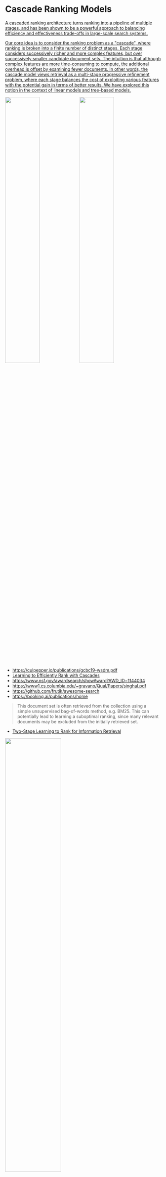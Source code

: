 # Cascade Ranking Models

[A cascaded ranking architecture turns ranking into a pipeline of multiple stages, and has been shown to be a powerful approach to balancing efficiency and effectiveness trade-offs in large-scale search systems.](https://culpepper.io/publications/gcbc19-wsdm.pd)

[Our core idea is to consider the ranking problem as a "cascade", where ranking is broken into a finite number of distinct stages. Each stage considers successively richer and more complex features, but over successively smaller candidate document sets. The intuition is that although complex features are more time-consuming to compute, the additional overhead is offset by examining fewer documents. In other words, the cascade model views retrieval as a multi-stage progressive refinement problem, where each stage balances the cost of exploiting various features with the potential gain in terms of better results. We have explored this notion in the context of linear models and tree-based models.](http://lintool.github.io/NSF-projects/IIS-1144034/)

<img src="https://pic4.zhimg.com/v2-62f364c17d9bfde9a67dfa46699b5b99_b.jpg" width="47%">
<img src="https://pica.zhimg.com/v2-77538392bc888eee2b8c6743576a4cfe_b.jpg" width="47%">

- https://culpepper.io/publications/gcbc19-wsdm.pdf
- [Learning to Efficiently Rank with Cascades](http://lintool.github.io/NSF-projects/IIS-1144034/)
- https://www.nsf.gov/awardsearch/showAward?AWD_ID=1144034
- https://www1.cs.columbia.edu/~gravano/Qual/Papers/singhal.pdf
- https://github.com/frutik/awesome-search
- https://booking.ai/publications/home

> This document set is often retrieved from the collection using a simple unsupervised bag-of-words method, e.g. BM25. 
> This can potentially lead to learning a suboptimal ranking, since many relevant documents may be excluded from the initially retrieved set.

- [Two-Stage Learning to Rank for Information Retrieval](https://bendersky.github.io/pubs/2013-1.pdf)

<img src="https://images.ctfassets.net/7w2tf600vbko/ruXJGQ4DuSAFSaI4Rbjaf/f87ed87fc98de8ec6af6c5f43d4b4082/Embedding_Figure_1.png" width="60%">

## Matching and Retrieval

Our aim in matching stage is to exclude the irrelevant documents with the query $q$ from the candidate documents $D$.

From another perspective, it is to choose $k$ from $n$,  
where $n$ is much larger than $k$.

- [Probabilistic n-Choose-k Models for Classification and Ranking](http://www.cs.princeton.edu/~rpa/pubs/swersky2012choose.pdf)
- [Finding the Best of Both Worlds: Faster and More Robust Top-k Document Retrieval](https://web2.qatar.cmu.edu/~mhhammou/SIGIR_20_LazyBM.pdf)
- [Top-k learning to rank: labeling, ranking and evaluation](https://dl.acm.org/doi/10.1145/2348283.2348384)
- [Why Not Yet: Fixing a Top-k Ranking that is Not Fair to Individuals](https://dl.acm.org/doi/abs/10.14778/3598581.3598606)
- [FA*IR: A Fair Top-k Ranking Algorithm](https://arxiv.org/abs/1706.06368)

### Relevance Matching

[A core problem of information retrieval (IR) is relevance matching (RM), where the goal is to rank documents by relevance to a user’s query.](https://aclanthology.org/D19-1540.pdf)
[Given a query and a set of candidate text documents, relevance ranking algorithms determine how **relevant** each text document is for the given query.](https://ieeexplore.ieee.org/document/9177802)


- [Search @ Nextdoor: What are our Neighbors Searching For?](https://haystackconf.com/files/slides/haystack2022/Search-at-Nextdoor-What-are-our-neighbors-searching-for-Bojan-Babic.pdf)
- https://haystackconf.com/
- [Ranking Relevance in Yahoo Search](http://www.yichang-cs.com/yahoo/KDD16_yahoosearch.pdf)
- [The Probabilistic Relevance Framework: BM25 and Beyond](https://dl.acm.org/doi/10.1561/1500000019)
- https://www.sigir.org/sigir2007/tutorial2d.html
- https://haystackconf.com/us2023/talk-2/

### Semantic Matching

[There are fundamental differences between semantic matching and relevance matching](https://aclanthology.org/D19-1540/):
> Semantic matching emphasizes “meaning” correspondences by exploiting `lexical` information (e.g., words, phrases, entities) and `compositional structures` (e.g., dependency trees), 
> while relevance matching focuses on `keyword matching`. 

[The semantic matching problem in product search seeks to retrieve all semantically relevant products given a user query. Recent studies have shown that extreme multi-label classification (XMC) model enjoys both low inference latency and high recall in real-world scenarios. ](https://dl.acm.org/doi/10.1145/3583780.3614661)

[Extreme multi-label classification (XMC) is the problem of finding the relevant labels for an input, from a very large universe of possible labels.](https://arxiv.org/abs/2004.00198)


- [Relevance under the Iceberg: Reasonable Prediction for Extreme Multi-label Classification](https://dl.acm.org/doi/pdf/10.1145/3477495.3531767)
- [Extreme Multi-label Classification from Aggregated Labels](https://arxiv.org/abs/2004.00198)
- [Build Faster with Less: A Journey to Accelerate Sparse Model Building for Semantic Matching in Product Search](https://dl.acm.org/doi/10.1145/3583780.3614661)
- https://www.elastic.co/guide/en/elasticsearch/reference/current/semantic-search.html


#### Lexical Matching

[Classical information retrieval systems such as BM25 rely on exact lexical match and carry out search efficiently with inverted list index. ](https://arxiv.org/abs/2104.07186)

- [COIL: Revisit Exact Lexical Match in Information Retrieval with Contextualized Inverted List](https://arxiv.org/abs/2104.07186)
- [NAIL: Lexical Retrieval Indices with Efficient Non-Autoregressive Decoders](https://arxiv.org/abs/2305.14499)
- [A Dense Representation Framework for Lexical and Semantic Matching](https://arxiv.org/abs/2206.09912)
- [SPLADE v2: Sparse Lexical and Expansion Model for Information Retrieval](https://arxiv.org/abs/2109.10086)
- https://arxiv.org/abs/2107.05720

#### Embedding-based Retrieval

`DSSM` stands for `Deep Structured Semantic Model`, or more general, `Deep Semantic Similarity Model`.
DSSM can be used to develop latent semantic models that project entities of different types (e.g., queries and documents) into a common low-dimensional semantic space for a variety of machine learning tasks such as ranking and classification. 
For example, in web search ranking, the relevance of a document given a query can be readily computed as the distance between them in that space. 

- [Deep Semantic Similarity Model](https://www.microsoft.com/en-us/research/project/dssm/)

DSSM is extended as the two tower model, where the query and document are represented via different neural networks.
[Embedding based retrieval (EBR; a.k.a. vector search) provides an efficient implementation of semantic search and has seen wide adoption in e-commerce. ](https://haystackconf.com/eu2023/talk-13/)

- https://eng.snap.com/embedding-based-retrieval
- https://haystack.deepset.ai/
- [Embedding-based Retrieval in Facebook Search](https://arxiv.org/abs/2006.11632)
- [Embedding-based Product Retrieval in Taobao Search](https://dl.acm.org/doi/abs/10.1145/3447548.3467101)
- [Que2Engage: Embedding-based Retrieval for Relevant and Engaging Products at Facebook Marketplace](https://arxiv.org/abs/2302.11052)
- [From Distillation to Hard Negative Sampling: Making Sparse Neural IR Models More Effective](https://download-de.europe.naverlabs.com/splade/presentations/ReNeuIR_splade.pdf)
- [Embedding-based Query Language Models](https://lintool.github.io/robust04-analysis-papers/p147-zamani-2016.pdf)
- https://www.elastic.co/cn/blog/may-2023-launch-information-retrieval-elasticsearch-ai-model
- [Beyond the known: exploratory and diversity search with vector embeddings](https://haystackconf.com/eu2023/talk-5/)
- [Using Vector Databases to Scale Multimodal Embeddings, Retrieval and Generation](https://haystackconf.com/eu2023/talk-8/)
- [Search Engines: Combining Inverted and ANN Indexes for Scale](https://haystackconf.com/eu2023/talk-11/)
- [Evaluating embedding based retrieval beyond historical search results](https://haystackconf.com/eu2023/talk-13/)


### Hybrid Retrieval

[This hypothesis is plausible for methods using very different mechanisms for retrieval because there are many more irrelevant than relevant documents for most queries and corpuses. If methods retrieve relevant and irrelevant documents independently and uniformly at random, this imbalance means it is much more probable for relevant documents to match than irrelevant ones. ](https://www.elastic.co/cn/blog/improving-information-retrieval-elastic-stack-hybrid)

<img src="https://cdn.sanity.io/images/vr8gru94/production/9ae35de5d96d11e99208fc0220ed8ed6ab716bae-2640x608.png" width="80%">

- https://www.elastic.co/cn/blog/improving-information-retrieval-elastic-stack-hybrid
- [Mastering Hybrid Search: Blending Classic Ranking Functions with Vector Search for Superior Search Relevance](https://haystackconf.com/eu2023/talk-10/)
- https://www.pinecone.io/learn/hybrid-search-intro/
- [An Analysis of Fusion Functions for Hybrid Retrieval](https://arxiv.org/pdf/2210.11934.pdf)



### Rank Aggregation

When there is just a single criterion (or "judge") for ranking, the task is relatively easy, 
and is simply a reaction of the judge's opinions and biases. 
In contrast, this paper addresses the problem of computing a "consensus" ranking of the alternatives, 
given the individual ranking preferences of several judges. We call this the `rank aggregation problem`.

- https://www.eecs.harvard.edu/~michaelm/CS222/rank.pdf

## Pre-Ranking

[Existing pre-ranking systems primarily adopt the two-tower model since the "user-item decoupling architecture" paradigm is able to balance the efficiency and effectiveness.](https://dl.acm.org/doi/abs/10.1145/3511808.3557072)
[In the pre-ranking stage, vector-product based models with representation-focused architecture are commonly adopted to account for system efficiency. ](https://arxiv.org/abs/2105.07706)

- [Towards a Better Trade-off between Effectiveness and Efficiency in Pre-Ranking: A Learnable Feature Selection based Approach](https://arxiv.org/abs/2105.07706)
- [Rethinking Large-scale Pre-ranking System: Entire-chain Cross-domain Models](https://dl.acm.org/doi/abs/10.1145/3511808.3557683)
- [COLD: Towards the Next Generation of Pre-Ranking System](https://arxiv.org/abs/2007.16122)
- [IntTower: The Next Generation of Two-Tower Model for Pre-Ranking System](https://dl.acm.org/doi/abs/10.1145/3511808.3557072)

## Ranking

>Given a query $q$ (context) and a set of documents $D$ (items), 
>the goal is to **order** elements of $D$ such that the resulting ranked list maximizes a user satisfaction metric $Q$ (criteria).

In cascaded ranking architecture, the set $D$ is generated by matching(recall, retrieval).
Here we focus on learning to rank.


- http://ltr-tutorial-sigir19.isti.cnr.it/program-overview/
- [Efficient and Effective Tree-based and Neural Learning to Rank](https://arxiv.org/pdf/2305.08680.pdf)

## Re-Ranking

Beyond user satisfaction metric,
[the system can re-rank the candidates to consider additional criteria or constraints.](https://developers.google.com/machine-learning/recommendation/dnn/re-ranking?hl=en)

- https://github.com/LibRerank-Community/LibRerank/
- https://librerank-community.github.io/slides-recsys22-tutorial-neuralreranking.pdf
- https://librerank-community.github.io/
- https://arxiv.org/pdf/2202.06602.pdf
- [Personalized Re-ranking for Recommendation](https://www.yongfeng.me/attach/pei-recsys2019.pdf)


## Other

- [Cascading Bandits: Learning to Rank in the Cascade Model](http://zheng-wen.com/Cascading_Bandit_Paper.pdf)
- [Pre-training Methods in Information Retrieval](https://arxiv.org/pdf/2111.13853.pdf)


Given a user query, the top matching layer is responsible for providing `semantically relevant` ad candidates to the next layer, while the ranking layer at the bottom concerns more about business indicators (e.g., CPM, ROI, etc.) of those ads. The clear separation between the `matching and ranking` objectives results in a lower commercial return. 
[The Mobius project has been established to address this serious issue.](https://dl.acm.org/doi/abs/10.1145/3292500.3330651)

- [MOBIUS: Towards the Next Generation of Query-Ad Matching in Baidu’s Sponsored Search](http://research.baidu.com/uploads/5d12eca098d40.pdf)
- [RankFlow: Joint Optimization of Multi-Stage Cascade Ranking Systems as Flows](https://dl.acm.org/doi/10.1145/3477495.3532050)
- [Joint Optimization of Cascade Ranking Models](https://culpepper.io/publications/gcbc19-wsdm.pdf)

### Relevance Feedback

* After initial retrieval results are presented, allow the user to provide feedback on the relevance of one or more of the retrieved documents.
* Use this feedback information to reformulate the query.
* Produce new results based on reformulated query.
* Allows more interactive, multi-pass process.

- [Relevance Feedback Algorithms Inspired By Quantum Detection](https://ieeexplore.ieee.org/document/7350145/)
- [Relevance Feedback In Image Retrieval](http://dimacs.rutgers.edu/~billp/pubs/RelevanceFeedbackInImageRetrieval.pdf)
- [Comparing Relevance Feedback Algorithms for Web Search](http://wwwconference.org/proceedings/www2005/docs/p1052.pdf)
- [Relevance Feedback for Best Match Term Weighting Algorithms in Information Retrieval](https://www.ercim.eu/publication/ws-proceedings/DelNoe02/hiemstra.pdf)
